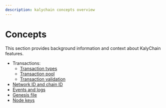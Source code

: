 ```yaml
---
description: kalychain concepts overview
---
```


# Concepts

This section provides background information and context about KalyChain features.

- Transactions:
    - [Transaction types](../concepts/transactions/types.md)
    - [Transaction pool](../concepts/transactions/pool.md)
    - [Transaction validation](../concepts/transactions/validation.md)
- [Network ID and chain ID](../concepts/network-and-chain-id.md)
- [Events and logs](../concepts/events-and-logs.md)
- [Genesis file](../concepts/genesis-file.md)
- [Node keys](../concepts/node-keys.md)
